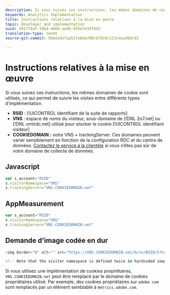 ```yaml
---
description: Si vous suivez ces instructions, les mêmes domaines de cookie sont utilisés, ce qui permet de suivre les visites entre différents types d’implémentation.
keywords: Analytics Implementation
title: Instructions relatives à la mise en œuvre
topic: Developer and implementation
uuid: 2917f4af-19bd-4666-ae4b-056e7e33f642
translation-type: tm+mt
source-git-commit: 99ee24efaa517e8da700c67818c111c4aa90dc02

---
```



# Instructions relatives à la mise en œuvre

Si vous suivez ces instructions, les mêmes domaines de cookie sont utilisés, ce qui permet de suivre les visites entre différents types d’implémentation.

* **RSID** : [!UICONTROL identifiant de la suite de rapports]
* **VNS** : espace de noms du visiteur, sous-domaine de [!DNL 2o7.net] ou [!DNL omtrdc.net] utilisé pour stocker le cookie [!UICONTROL identifiant visiteur]
* **COOKIEDOMAIN :** votre VNS + trackingServer. Ces domaines peuvent varier sensiblement en fonction de la configuration RDC et du centre de données. [Contactez le service à la clientèle](https://helpx.adobe.com/contact/enterprise-support.ec.html#analytics) si vous n’êtes pas sûr de votre domaine de collecte de données.

## Javascript

```javascript
var s_account="RSID" 
s.visitorNamespace="VNS" 
s.trackingServer="VNS.COOKIEDOMAIN.net" 
```

## AppMeasurement

```javascript
var s_account="RSID" 
s.visitorNamespace="VNS" 
s.trackingServer="VNS.COOKIEDOMAIN.net" 
```

## Demande d’image codée en dur

```javascript
<img border="0" alt="" src="https://VNS.COOKIEDOMAIN.net/b/ss/RSID/5?ns=VNS" width="1" height="1" /> 

<!-- Note that the visitor namespace is defined twice in hardcoded image requests; once in the http subdomain, and another using the ns= query string parameter! -->
```

Si vous utilisez une implémentation de cookies propriétaires, `VNS.COOKIEDOMAIN.net` peut être remplacé par le domaine de cookies propriétaires utilisé. Par exemple, des cookies propriétaires sur `adobe.com` sont remplacés par un élément semblable à `metrics.adobe.com`.
